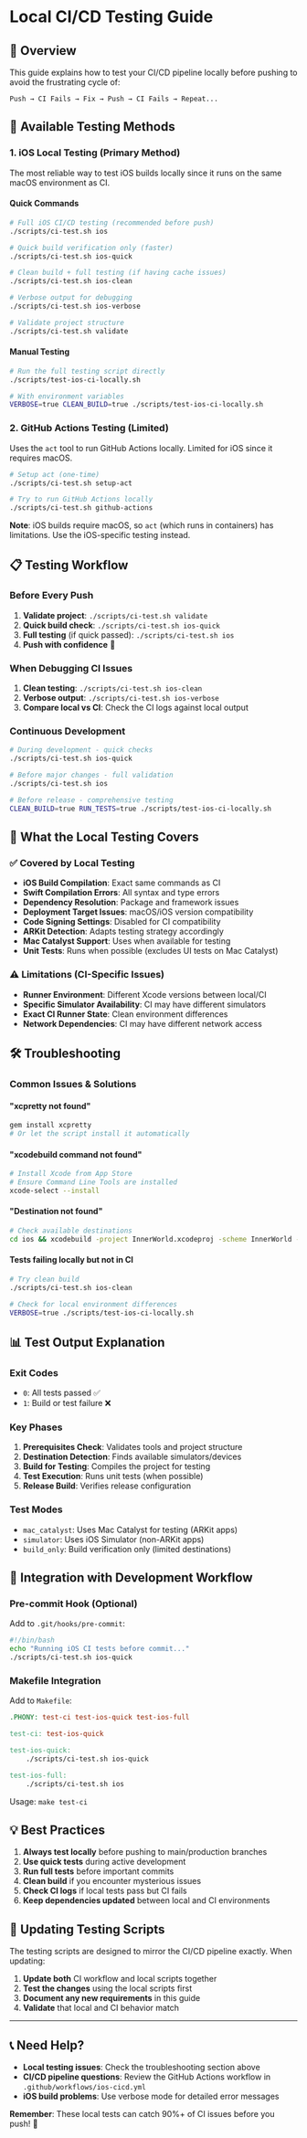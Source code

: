 # Local CI/CD Testing Guide

## 🎯 Overview

This guide explains how to test your CI/CD pipeline locally before pushing to avoid the frustrating cycle of:
```
Push → CI Fails → Fix → Push → CI Fails → Repeat...
```

## 🧪 Available Testing Methods

### 1. iOS Local Testing (Primary Method)

The most reliable way to test iOS builds locally since it runs on the same macOS environment as CI.

#### Quick Commands

```bash
# Full iOS CI/CD testing (recommended before push)
./scripts/ci-test.sh ios

# Quick build verification only (faster)
./scripts/ci-test.sh ios-quick

# Clean build + full testing (if having cache issues)  
./scripts/ci-test.sh ios-clean

# Verbose output for debugging
./scripts/ci-test.sh ios-verbose

# Validate project structure
./scripts/ci-test.sh validate
```

#### Manual Testing

```bash
# Run the full testing script directly
./scripts/test-ios-ci-locally.sh

# With environment variables
VERBOSE=true CLEAN_BUILD=true ./scripts/test-ios-ci-locally.sh
```

### 2. GitHub Actions Testing (Limited)

Uses the `act` tool to run GitHub Actions locally. Limited for iOS since it requires macOS.

```bash
# Setup act (one-time)
./scripts/ci-test.sh setup-act

# Try to run GitHub Actions locally
./scripts/ci-test.sh github-actions
```

**Note**: iOS builds require macOS, so `act` (which runs in containers) has limitations. Use the iOS-specific testing instead.

## 📋 Testing Workflow

### Before Every Push

1. **Validate project**: `./scripts/ci-test.sh validate`
2. **Quick build check**: `./scripts/ci-test.sh ios-quick`
3. **Full testing** (if quick passed): `./scripts/ci-test.sh ios`
4. **Push with confidence** 🚀

### When Debugging CI Issues

1. **Clean testing**: `./scripts/ci-test.sh ios-clean`
2. **Verbose output**: `./scripts/ci-test.sh ios-verbose`
3. **Compare local vs CI**: Check the CI logs against local output

### Continuous Development

```bash
# During development - quick checks
./scripts/ci-test.sh ios-quick

# Before major changes - full validation  
./scripts/ci-test.sh ios

# Before release - comprehensive testing
CLEAN_BUILD=true RUN_TESTS=true ./scripts/test-ios-ci-locally.sh
```

## 🔧 What the Local Testing Covers

### ✅ Covered by Local Testing

- **iOS Build Compilation**: Exact same commands as CI
- **Swift Compilation Errors**: All syntax and type errors
- **Dependency Resolution**: Package and framework issues
- **Deployment Target Issues**: macOS/iOS version compatibility
- **Code Signing Settings**: Disabled for CI compatibility
- **ARKit Detection**: Adapts testing strategy accordingly
- **Mac Catalyst Support**: Uses when available for testing
- **Unit Tests**: Runs when possible (excludes UI tests on Mac Catalyst)

### ⚠️ Limitations (CI-Specific Issues)

- **Runner Environment**: Different Xcode versions between local/CI
- **Specific Simulator Availability**: CI may have different simulators
- **Exact CI Runner State**: Clean environment differences
- **Network Dependencies**: CI may have different network access

## 🛠️ Troubleshooting

### Common Issues & Solutions

#### "xcpretty not found"
```bash
gem install xcpretty
# Or let the script install it automatically
```

#### "xcodebuild command not found"
```bash
# Install Xcode from App Store
# Ensure Command Line Tools are installed
xcode-select --install
```

#### "Destination not found" 
```bash
# Check available destinations
cd ios && xcodebuild -project InnerWorld.xcodeproj -scheme InnerWorld -showdestinations
```

#### Tests failing locally but not in CI
```bash
# Try clean build
./scripts/ci-test.sh ios-clean

# Check for local environment differences
VERBOSE=true ./scripts/test-ios-ci-locally.sh
```

## 📊 Test Output Explanation

### Exit Codes
- `0`: All tests passed ✅
- `1`: Build or test failure ❌

### Key Phases
1. **Prerequisites Check**: Validates tools and project structure
2. **Destination Detection**: Finds available simulators/devices
3. **Build for Testing**: Compiles the project for testing
4. **Test Execution**: Runs unit tests (when possible)
5. **Release Build**: Verifies release configuration

### Test Modes
- `mac_catalyst`: Uses Mac Catalyst for testing (ARKit apps)
- `simulator`: Uses iOS Simulator (non-ARKit apps)
- `build_only`: Build verification only (limited destinations)

## 🚀 Integration with Development Workflow

### Pre-commit Hook (Optional)

Add to `.git/hooks/pre-commit`:
```bash
#!/bin/bash
echo "Running iOS CI tests before commit..."
./scripts/ci-test.sh ios-quick
```

### Makefile Integration

Add to `Makefile`:
```makefile
.PHONY: test-ci test-ios-quick test-ios-full

test-ci: test-ios-quick

test-ios-quick:
	./scripts/ci-test.sh ios-quick

test-ios-full:
	./scripts/ci-test.sh ios
```

Usage: `make test-ci`

## 💡 Best Practices

1. **Always test locally** before pushing to main/production branches
2. **Use quick tests** during active development
3. **Run full tests** before important commits
4. **Clean build** if you encounter mysterious issues  
5. **Check CI logs** if local tests pass but CI fails
6. **Keep dependencies updated** between local and CI environments

## 🔄 Updating Testing Scripts

The testing scripts are designed to mirror the CI/CD pipeline exactly. When updating:

1. **Update both** CI workflow and local scripts together
2. **Test the changes** using the local scripts first
3. **Document any new requirements** in this guide
4. **Validate** that local and CI behavior match

---

## 📞 Need Help?

- **Local testing issues**: Check the troubleshooting section above
- **CI/CD pipeline questions**: Review the GitHub Actions workflow in `.github/workflows/ios-cicd.yml`
- **iOS build problems**: Use verbose mode for detailed error messages

**Remember**: These local tests can catch 90%+ of CI issues before you push! 🎯
